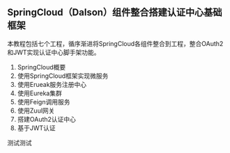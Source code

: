 ## SpringCloud（Dalson）组件整合搭建认证中心基础框架

本教程包括七个工程，循序渐进将SpringCloud各组件整合到工程，整合OAuth2和JWT实现认证中心脚手架功能。

1. SpringCloud概要
2. 使用SpringCloud框架实现微服务
3. 使用Erueak服务注册中心
4. 使用Eureka集群
5. 使用Feign调用服务
6. 使用Zuul网关
7. 搭建OAuth2认证中心
8. 基于JWT认证

测试测试